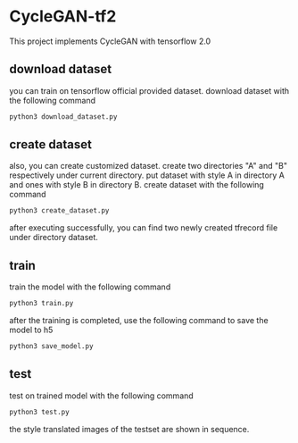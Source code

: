 # CycleGAN-tf2
This project implements CycleGAN with tensorflow 2.0

## download dataset

you can train on tensorflow official provided dataset. download dataset with the following command

```python
python3 download_dataset.py
```

## create dataset

also, you can create customized dataset. create two directories "A" and "B" respectively under current directory. put dataset with style A in directory A and ones with style B in directory B. create dataset with the following command

```python
python3 create_dataset.py
```

after executing successfully, you can find two newly created tfrecord file under directory dataset.

## train

train the model with the following command

```python
python3 train.py
```

after the training is completed, use the following command to save the model to h5

```python
python3 save_model.py
```

## test

test on trained model with the following command

```python
python3 test.py
```

the style translated images of the testset are shown in sequence.
